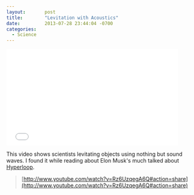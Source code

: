 ```yaml
---
layout:       post
title:        "Levitation with Acoustics"
date:         2013-07-28 23:44:04 -0700
categories:
  - Science
---
```


<iframe class="embedly-embed" src="//cdn.embedly.com/widgets/media.html?src=https%3A%2F%2Fwww.youtube.com%2Fembed%2FRz6UzqegA6Q%3Ffeature%3Doembed&url=https%3A%2F%2Fwww.youtube.com%2Fwatch%3Fv%3DRz6UzqegA6Q&image=https%3A%2F%2Fi.ytimg.com%2Fvi%2FRz6UzqegA6Q%2Fhqdefault.jpg&key=d815972c91e546edb5d2d02e509f8b1c&type=text%2Fhtml&schema=youtube" width="450" height="253" scrolling="no" frameborder="0" allowfullscreen></iframe>

This video shows scientists levitating objects using nothing but sound waves. I found it while reading about Elon Musk's much talked about  [Hyperloop](http://conscienceofanentrepreneur.blogspot.com/2013/07/hyperloop-lets-you-travel-on-resonant.html).

 >   [http://www.youtube.com/watch?v=Rz6UzqegA6Q#action=share](http://www.youtube.com/watch?v=Rz6UzqegA6Q#action=share)  

